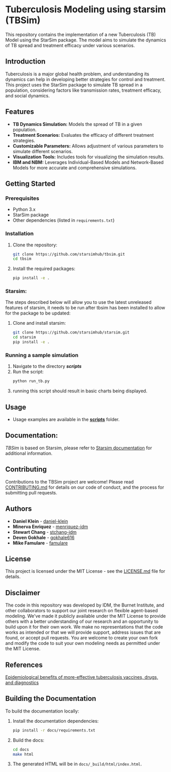 # Tuberculosis Modeling using starsim (TBSim)

This repository contains the implementation of a new Tuberculosis (TB) Model using the StarSim package. The model aims to simulate the dynamics of TB spread and treatment efficacy under various scenarios.

## Introduction

Tuberculosis is a major global health problem, and understanding its dynamics can help in developing better strategies for control and treatment. This project uses the StarSim package to simulate TB spread in a population, considering factors like transmission rates, treatment efficacy, and social dynamics.

## Features

- **TB Dynamics Simulation:** Models the spread of TB in a given population.
- **Treatment Scenarios:** Evaluates the efficacy of different treatment strategies.
- **Customizable Parameters:** Allows adjustment of various parameters to simulate different scenarios.
- **Visualization Tools:** Includes tools for visualizing the simulation results.
- **IBM and NBM:** Leverages Individual-Based Models and Network-Based Models for more accurate and comprehensive simulations.

## Getting Started

### Prerequisites

- Python 3.x
- StarSim package
- Other dependencies (listed in `requirements.txt`)

### Installation

1. Clone the repository:
   ```bash
   git clone https://github.com/starsimhub/tbsim.git 
   cd tbsim
   ```
2. Install the required packages:
   ```bash
   pip install -e .
   ```

### Starsim:
The steps described below will allow you to use the latest unreleased features of starsim, it needs to be run after tbsim has been installed to allow for the package to be updated:
1. Clone and install starsim:
   ```bash
   git clone https://github.com/starsimhub/starsim.git 
   cd starsim
   pip install -e .

   ```

### Running a sample simulation

1. Navigate to the directory **_scripts_**
2. Run the script:
   ```bash
   python run_tb.py
   ```
3. running this script should result in basic charts being displayed.

## Usage 
- Usage examples are available in the **[scripts](https://github.com/starsimhub/tbsim/tree/main/scripts)** folder.

## Documentation: 
_TBSim_ is based on Starsim, please refer to [Starsim documentation](https://docs.idmod.org/projects/starsim/en/latest/) for additional information.

## Contributing

Contributions to the TBSim project are welcome! Please read [CONTRIBUTING.md](https://github.com/starsimhub/starsim/blob/main/contributing.rst) for details on our code of conduct, and the process for submitting pull requests.

## Authors

-  **Daniel Klein** - [daniel-klein](https://github.com/daniel-klein)
-  **Minerva Enriquez** - [menriquez-idm](https://github.com/MEnriquez-IDM)
-  **Stewart Chang** - [stchang-idm](https://github.com/stchang-idm)
-  **Deven Gokhale** - [gokhale616](https://github.com/gokhale616)
-  **Mike Famulare** - [famulare](https://github.com/famulare)

## License

This project is licensed under the MIT License - see the [LICENSE.md](https://github.com/amath-idm/tbsim/blob/main/LICENSE) file for details.

## Disclaimer
The code in this repository was developed by IDM, the Burnet Institute, and other collaborators to support our joint research on flexible agent-based modeling. We've made it publicly available under the MIT License to provide others with a better understanding of our research and an opportunity to build upon it for their own work. We make no representations that the code works as intended or that we will provide support, address issues that are found, or accept pull requests. You are welcome to create your own fork and modify the code to suit your own modeling needs as permitted under the MIT License.


## References

[Epidemiological benefits of more-effective tuberculosis vaccines, drugs, and diagnostics](https://www.pnas.org/doi/abs/10.1073/pnas.0901720106?url_ver=Z39.88-2003&rfr_id=ori%3Arid%3Acrossref.org&rfr_dat=cr_pub++0pubmed)

## Building the Documentation

To build the documentation locally:

1. Install the documentation dependencies:
   ```bash
   pip install -r docs/requirements.txt
   ```
2. Build the docs:
   ```bash
   cd docs
   make html
   ```
3. The generated HTML will be in `docs/_build/html/index.html`.
